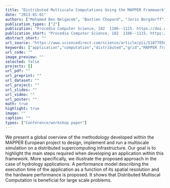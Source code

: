 ```yaml
---
title: "Distributed Multiscale Computations Using the MAPPER Framework"
date: "2013-01-01"
authors: ["Mohamed Ben Belgacem", "Bastien Chopard", "Joris Borgdorff", "Mariusz Mamonski", "Katarzyna Rycerz", "Daniel Harezlak"]
publication_types: ["2"]
publication: "Procedia Computer Science, 182  1106--1115. https://doi.org/10.1016/j.procs.2013.05.276"
publication_short: "Procedia Computer Science, 182  1106--1115. https://doi.org/10.1016/j.procs.2013.05.276"
abstract_short: ""
url_source: "https://www.sciencedirect.com/science/article/pii/S1877050913004195"
keywords: ["application","computation","distributed","grid","MAPPER framework","Multiscale"]
url_code: ""
image_preview: ""
selected: false
projects: []
url_pdf: ""
url_preprint: ""
url_dataset: ""
url_project: ""
url_slides: ""
url_video: ""
url_poster: ""
math: true
highlight: true
image: ""
caption: ""
types: ["Conference/workshop paper"]
---
```

We present a global overview of the methodology developed within the MAPPER European project to design, implement and run a multiscale simulation on a distributed supercomputing infrastructure. Our goal is to highlight the main steps required when developing an application within this framework. More specifically, we illustrate the proposed approach in the case of hydrology applications. A performance model describing the execution time of the application as a function of its spatial resolution and the hardware performance is proposed. It shows that Distributed Multiscal Computation is beneficial for large scale problems.
